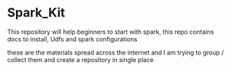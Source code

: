 # Spark_Kit

This repository will help beginners to start with spark, this repo contains docs to install, Udfs and spark configurations

these are the materials spread across the internet and I am trying to group / collect them and create a repository in single place 
